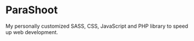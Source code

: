 # ParaShoot

My personally customized SASS, CSS, JavaScript and PHP library to speed up web development.
